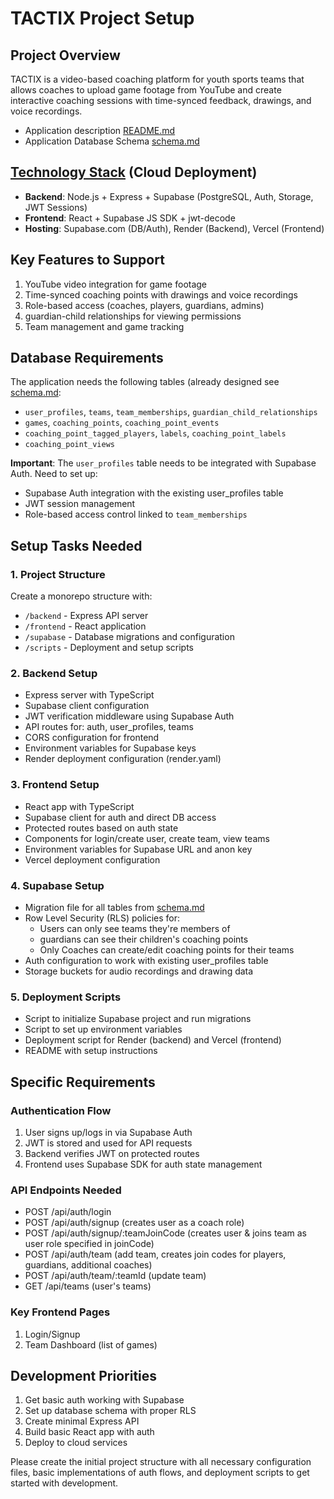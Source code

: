 # TACTIX Project Setup

## Project Overview
TACTIX is a video-based coaching platform for youth sports teams that allows coaches to upload game footage from YouTube and create interactive coaching sessions with time-synced feedback, drawings, and voice recordings.

- Application description [README.md](../README.md)
- Application Database Schema [schema.md](../docs/schema.md)

## [Technology Stack](../docs/stack.md) (Cloud Deployment)
- **Backend**: Node.js + Express + Supabase (PostgreSQL, Auth, Storage, JWT Sessions)
- **Frontend**: React + Supabase JS SDK + jwt-decode
- **Hosting**: Supabase.com (DB/Auth), Render (Backend), Vercel (Frontend)

## Key Features to Support
1. YouTube video integration for game footage
2. Time-synced coaching points with drawings and voice recordings
3. Role-based access (coaches, players, guardians, admins)
4. guardian-child relationships for viewing permissions
5. Team management and game tracking

## Database Requirements
The application needs the following tables (already designed see [schema.md](../docs/schema.md):
- `user_profiles`, `teams`, `team_memberships`, `guardian_child_relationships`
- `games`, `coaching_points`, `coaching_point_events`
- `coaching_point_tagged_players`, `labels`, `coaching_point_labels`
- `coaching_point_views`

**Important**: The `user_profiles` table needs to be integrated with Supabase Auth. Need to set up:
- Supabase Auth integration with the existing user_profiles table
- JWT session management
- Role-based access control linked to `team_memberships`

## Setup Tasks Needed

### 1. Project Structure
Create a monorepo structure with:
- `/backend` - Express API server
- `/frontend` - React application  
- `/supabase` - Database migrations and configuration
- `/scripts` - Deployment and setup scripts

### 2. Backend Setup
- Express server with TypeScript
- Supabase client configuration
- JWT verification middleware using Supabase Auth
- API routes for: auth, user_profiles, teams 
- CORS configuration for frontend
- Environment variables for Supabase keys
- Render deployment configuration (render.yaml)

### 3. Frontend Setup
- React app with TypeScript
- Supabase client for auth and direct DB access
- Protected routes based on auth state
- Components for login/create user, create team, view teams
- Environment variables for Supabase URL and anon key
- Vercel deployment configuration

### 4. Supabase Setup
- Migration file for all tables from [schema.md](../docs/schema.md)
- Row Level Security (RLS) policies for:
  - Users can only see teams they're members of
  - guardians can see their children's coaching points
  - Only Coaches can create/edit coaching points for their teams
- Auth configuration to work with existing user_profiles table
- Storage buckets for audio recordings and drawing data

### 5. Deployment Scripts
- Script to initialize Supabase project and run migrations
- Script to set up environment variables
- Deployment script for Render (backend) and Vercel (frontend)
- README with setup instructions

## Specific Requirements

### Authentication Flow
1. User signs up/logs in via Supabase Auth
2. JWT is stored and used for API requests
3. Backend verifies JWT on protected routes
4. Frontend uses Supabase SDK for auth state management

### API Endpoints Needed
- POST /api/auth/login
- POST /api/auth/signup (creates user as a coach role)
- POST /api/auth/signup/:teamJoinCode (creates user & joins team as user role specified in joinCode)
- POST /api/auth/team (add team, creates join codes for players, guardians, additional coaches)
- POST /api/auth/team/:teamId (update team)
- GET /api/teams (user's teams)

### Key Frontend Pages
1. Login/Signup
2. Team Dashboard (list of games)

## Development Priorities
1. Get basic auth working with Supabase
2. Set up database schema with proper RLS
3. Create minimal Express API
4. Build basic React app with auth
5. Deploy to cloud services

Please create the initial project structure with all necessary configuration files, basic implementations of auth flows, and deployment scripts to get started with development.